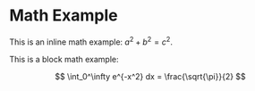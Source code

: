 # Math Example

This is an inline math example: $a^2 + b^2 = c^2$.

This is a block math example:

$$
\int_0^\infty e^{-x^2} dx = \frac{\sqrt{\pi}}{2}
$$
